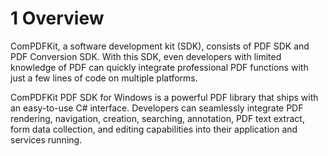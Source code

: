 # 1 Overview

ComPDFKit, a software development kit (SDK), consists of PDF SDK and PDF Conversion SDK. With this SDK, even developers with limited knowledge of PDF can quickly integrate professional PDF functions with just a few lines of code on multiple platforms.

ComPDFKit PDF SDK for Windows is a powerful PDF library that ships with an easy-to-use C# interface. Developers can seamlessly integrate PDF rendering, navigation, creation, searching, annotation, PDF text extract, form data collection, and editing capabilities into their application and services running.

